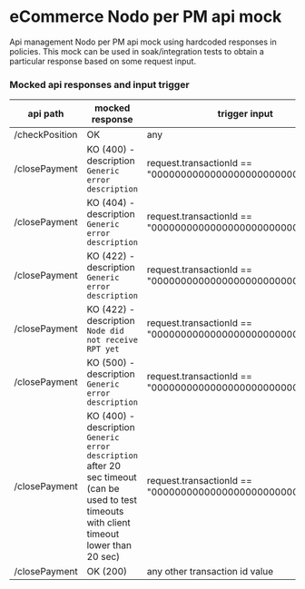 # eCommerce Nodo per PM api mock

Api management Nodo per PM api mock using hardcoded responses in policies.
This mock can be used in soak/integration tests to obtain a particular response based on some request input.

### Mocked api responses and input trigger

| api path       | mocked response                                                                                                                                | trigger input                                               | 
|----------------|------------------------------------------------------------------------------------------------------------------------------------------------|-------------------------------------------------------------|
| /checkPosition | OK                                                                                                                                             | any                                                         |
| /closePayment  | KO (400) - description `Generic error description`                                                                                             | request.transactionId == "00000000000000000000000000000001" |
| /closePayment  | KO (404) - description `Generic error description`                                                                                             | request.transactionId == "00000000000000000000000000000002" |
| /closePayment  | KO (422) - description `Generic error description`                                                                                             | request.transactionId == "00000000000000000000000000000003" |
| /closePayment  | KO (422) - description `Node did not receive RPT yet`                                                                                          | request.transactionId == "00000000000000000000000000000004" |
| /closePayment  | KO (500) - description `Generic error description`                                                                                             | request.transactionId == "00000000000000000000000000000005" |
| /closePayment  | KO (400) - description `Generic error description` after 20 sec timeout (can be used to test timeouts with client timeout lower than 20 sec)   | request.transactionId == "00000000000000000000000000000006" |
| /closePayment  | OK (200)                                                                                                                                       | any other transaction id value                              |
